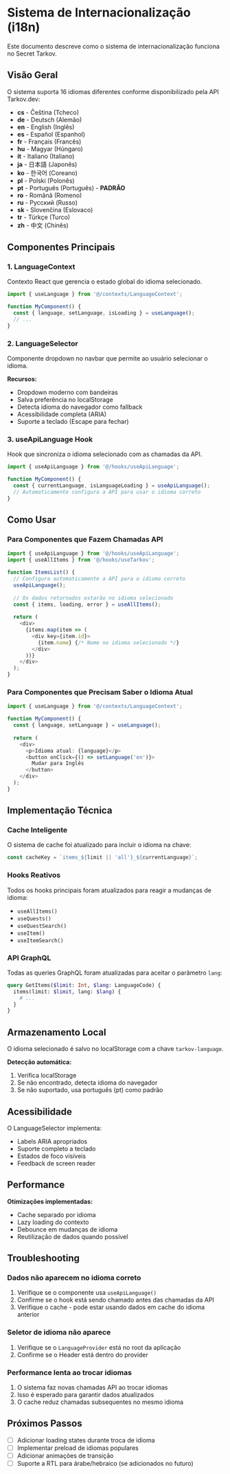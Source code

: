 # Sistema de Internacionalização (i18n)

Este documento descreve como o sistema de internacionalização funciona no Secret Tarkov.

## Visão Geral

O sistema suporta 16 idiomas diferentes conforme disponibilizado pela API Tarkov.dev:

- **cs** - Čeština (Tcheco)
- **de** - Deutsch (Alemão)
- **en** - English (Inglês)
- **es** - Español (Espanhol)
- **fr** - Français (Francês)
- **hu** - Magyar (Húngaro)
- **it** - Italiano (Italiano)
- **ja** - 日本語 (Japonês)
- **ko** - 한국어 (Coreano)
- **pl** - Polski (Polonês)
- **pt** - Português (Português) - **PADRÃO**
- **ro** - Română (Romeno)
- **ru** - Русский (Russo)
- **sk** - Slovenčina (Eslovaco)
- **tr** - Türkçe (Turco)
- **zh** - 中文 (Chinês)

## Componentes Principais

### 1. LanguageContext
Contexto React que gerencia o estado global do idioma selecionado.

```typescript
import { useLanguage } from '@/contexts/LanguageContext';

function MyComponent() {
  const { language, setLanguage, isLoading } = useLanguage();
  // ...
}
```

### 2. LanguageSelector
Componente dropdown no navbar que permite ao usuário selecionar o idioma.

**Recursos:**
- Dropdown moderno com bandeiras
- Salva preferência no localStorage
- Detecta idioma do navegador como fallback
- Acessibilidade completa (ARIA)
- Suporte a teclado (Escape para fechar)

### 3. useApiLanguage Hook
Hook que sincroniza o idioma selecionado com as chamadas da API.

```typescript
import { useApiLanguage } from '@/hooks/useApiLanguage';

function MyComponent() {
  const { currentLanguage, isLanguageLoading } = useApiLanguage();
  // Automaticamente configura a API para usar o idioma correto
}
```

## Como Usar

### Para Componentes que Fazem Chamadas API

```typescript
import { useApiLanguage } from '@/hooks/useApiLanguage';
import { useAllItems } from '@/hooks/useTarkov';

function ItemsList() {
  // Configura automaticamente a API para o idioma correto
  useApiLanguage();
  
  // Os dados retornados estarão no idioma selecionado
  const { items, loading, error } = useAllItems();
  
  return (
    <div>
      {items.map(item => (
        <div key={item.id}>
          {item.name} {/* Nome no idioma selecionado */}
        </div>
      ))}
    </div>
  );
}
```

### Para Componentes que Precisam Saber o Idioma Atual

```typescript
import { useLanguage } from '@/contexts/LanguageContext';

function MyComponent() {
  const { language, setLanguage } = useLanguage();
  
  return (
    <div>
      <p>Idioma atual: {language}</p>
      <button onClick={() => setLanguage('en')}>
        Mudar para Inglês
      </button>
    </div>
  );
}
```

## Implementação Técnica

### Cache Inteligente
O sistema de cache foi atualizado para incluir o idioma na chave:
```typescript
const cacheKey = `items_${limit || 'all'}_${currentLanguage}`;
```

### Hooks Reativos
Todos os hooks principais foram atualizados para reagir a mudanças de idioma:
- `useAllItems()`
- `useQuests()`
- `useQuestSearch()`
- `useItem()`
- `useItemSearch()`

### API GraphQL
Todas as queries GraphQL foram atualizadas para aceitar o parâmetro `lang`:
```graphql
query GetItems($limit: Int, $lang: LanguageCode) {
  items(limit: $limit, lang: $lang) {
    # ...
  }
}
```

## Armazenamento Local

O idioma selecionado é salvo no localStorage com a chave `tarkov-language`.

**Detecção automática:**
1. Verifica localStorage
2. Se não encontrado, detecta idioma do navegador
3. Se não suportado, usa português (pt) como padrão

## Acessibilidade

O LanguageSelector implementa:
- Labels ARIA apropriados
- Suporte completo a teclado
- Estados de foco visíveis
- Feedback de screen reader

## Performance

**Otimizações implementadas:**
- Cache separado por idioma
- Lazy loading do contexto
- Debounce em mudanças de idioma
- Reutilização de dados quando possível

## Troubleshooting

### Dados não aparecem no idioma correto
1. Verifique se o componente usa `useApiLanguage()`
2. Confirme se o hook está sendo chamado antes das chamadas da API
3. Verifique o cache - pode estar usando dados em cache do idioma anterior

### Seletor de idioma não aparece
1. Verifique se o `LanguageProvider` está no root da aplicação
2. Confirme se o Header está dentro do provider

### Performance lenta ao trocar idiomas
1. O sistema faz novas chamadas API ao trocar idiomas
2. Isso é esperado para garantir dados atualizados
3. O cache reduz chamadas subsequentes no mesmo idioma

## Próximos Passos

- [ ] Adicionar loading states durante troca de idioma
- [ ] Implementar preload de idiomas populares
- [ ] Adicionar animações de transição
- [ ] Suporte a RTL para árabe/hebraico (se adicionados no futuro)
